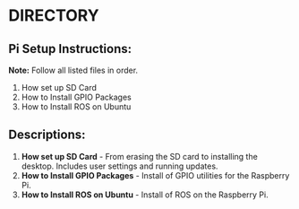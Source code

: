 # **DIRECTORY**

## **Pi Setup Instructions:** 

**Note:**  Follow all listed files in order.

1. How set up SD Card
2. How to Install GPIO Packages
3. How to Install ROS on Ubuntu

## **Descriptions:**

1. **How set up SD Card** - From erasing the SD card to installing the desktop.  Includes user settings and running updates.
2. **How to Install GPIO Packages** - Install of GPIO utilities for the Raspberry Pi.
3. **How to Install ROS on Ubuntu** - Install of ROS on the Raspberry Pi.
